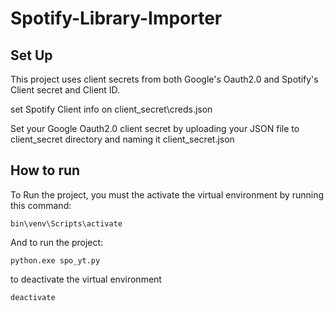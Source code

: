 # Spotify-Library-Importer

## Set Up

This project uses client secrets from both Google's Oauth2.0 and Spotify's Client secret and Client ID.

set Spotify Client info on client_secret\creds.json  


Set your Google Oauth2.0 client secret by uploading your JSON file to client_secret directory and naming it client_secret.json  

## How to run  

To Run the project, you must the activate the virtual environment by running this command:  

```
bin\venv\Scripts\activate  
```

And to run the project:  

```
python.exe spo_yt.py  
```
to deactivate the virtual environment  

```
deactivate 
```

